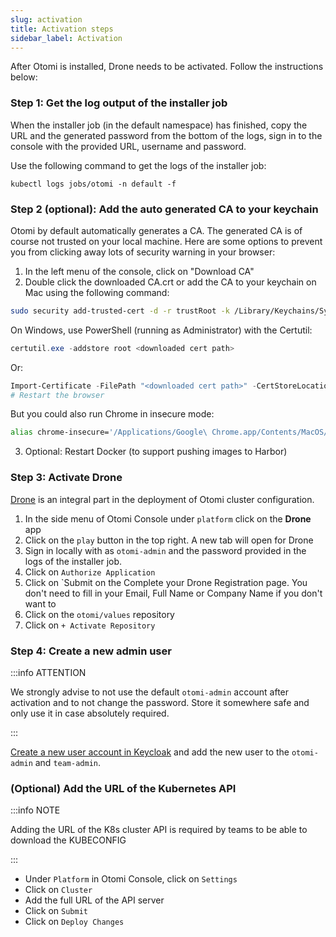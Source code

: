 ```yaml
---
slug: activation
title: Activation steps
sidebar_label: Activation
---
```


After Otomi is installed, Drone needs to be activated. Follow the instructions below:

### Step 1: Get the log output of the installer job

When the installer job (in the default namespace) has finished, copy the URL and the generated password from the bottom of the logs, sign in to the console with the provided URL, username and password.

Use the following command to get the logs of the installer job:

```
kubectl logs jobs/otomi -n default -f
```

### Step 2 (optional): Add the auto generated CA to your keychain

Otomi by default automatically generates a CA. The generated CA is of course not trusted on your local machine. Here are some options to prevent you from clicking away lots of security warning in your browser:

1. In the left menu of the console, click on "Download CA"
2. Double click the downloaded CA.crt or add the CA to your keychain on Mac using the following command:

```bash
sudo security add-trusted-cert -d -r trustRoot -k /Library/Keychains/System.keychain ~/Downloads/ca.crt
```

On Windows, use PowerShell (running as Administrator) with the Certutil:

```powershell
certutil.exe -addstore root <downloaded cert path>
```

Or:

```powershell
Import-Certificate -FilePath "<downloaded cert path>" -CertStoreLocation Cert:\LocalMachine\Root
# Restart the browser
```

But you could also run Chrome in insecure mode:

```bash
alias chrome-insecure='/Applications/Google\ Chrome.app/Contents/MacOS/Google\ Chrome --ignore-certificate-errors --ignore-urlfetcher-cert-requests &> /dev/null'
```

3. Optional: Restart Docker (to support pushing images to Harbor)

### Step 3: Activate Drone

[Drone](https://www.drone.io/) is an integral part in the deployment of Otomi cluster configuration.

1. In the side menu of Otomi Console under `platform` click on the **Drone** app
2. Click on the `play` button in the top right. A new tab will open for Drone
3. Sign in locally with as `otomi-admin` and the password provided in the logs of the installer job.
4. Click on `Authorize Application`
5. Click on `Submit on the Complete your Drone Registration page. You don't need to fill in your Email, Full Name or Company Name if you don't want to
6. Click on the `otomi/values` repository
7. Click on `+ Activate Repository`

### Step 4: Create a new admin user

:::info ATTENTION

We strongly advise to not use the default `otomi-admin` account after activation and to not change the password. Store it somewhere safe and only use it in case absolutely required.

:::

[Create a new user account in Keycloak](/docs/apps/keycloak#step-2-create-a-user-in-keycloak) and add the new user to the `otomi-admin` and `team-admin`.

### (Optional) Add the URL of the Kubernetes API

:::info NOTE

Adding the URL of the K8s cluster API is required by teams to be able to download the KUBECONFIG

:::

- Under `Platform` in Otomi Console, click on `Settings`
- Click on `Cluster`
- Add the full URL of the API server
- Click on `Submit`
- Click on `Deploy Changes`
